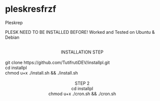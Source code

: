 # pleskresfrzf
Pleskrep

PLESK NEED TO BE INSTALLED BEFORE! Worked and Tested on Ubuntu & Debian</br>
</br>
<div align="center">INSTALLATION STEP</div>
</br>
git clone https://github.com/TutifrutiDEV/installpl.git </br>
cd installpl</br>
chmod u+x ./install.sh && ./install.sh</br>
</br>
<div align="center">STEP 2</di>
</br>
cd installpl</br>
chmod u+x ./cron.sh && ./cron.sh</br>

